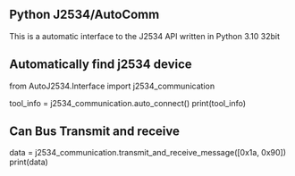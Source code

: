## Python J2534/AutoComm
This is a automatic interface to the J2534 API written in Python 3.10  32bit


## Automatically find j2534 device

from AutoJ2534.Interface import j2534_communication

tool_info = j2534_communication.auto_connect()
print(tool_info)



## Can Bus Transmit and receive

data = j2534_communication.transmit_and_receive_message([0x1a, 0x90])
print(data)




